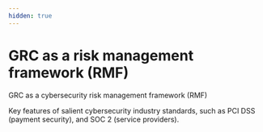 ```yaml
---
hidden: true
---
```


# GRC as a risk management framework (RMF)

GRC as a cybersecurity risk management framework (RMF)

Key features of salient cybersecurity industry standards, such as PCI DSS (payment security), and SOC 2 (service providers).

